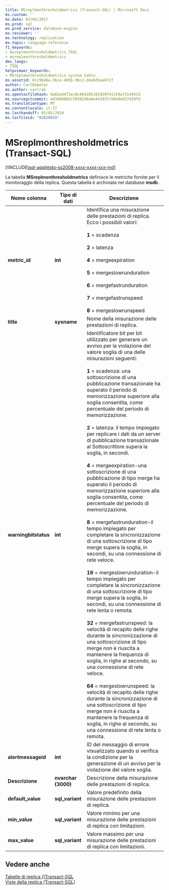 ```yaml
---
title: MSreplmonthresholdmetrics (Transact-SQL) | Microsoft Docs
ms.custom: ''
ms.date: 03/04/2017
ms.prod: sql
ms.prod_service: database-engine
ms.reviewer: ''
ms.technology: replication
ms.topic: language-reference
f1_keywords:
- msreplmonthresholdmetrics_TSQL
- msreplmonthresholdmetrics
dev_langs:
- TSQL
helpviewer_keywords:
- MSreplmonthresholdmetrics system table
ms.assetid: 0cc9b40a-36ce-485b-9bc2-d4abd5aa6727
author: CarlRabeler
ms.author: carlrab
ms.openlocfilehash: 0a82ed4f1ec8c884105101920f41329a7314941d
ms.sourcegitcommit: 4d3896882c5930248a6e441937c50e8e027d29fd
ms.translationtype: MT
ms.contentlocale: it-IT
ms.lasthandoff: 05/05/2020
ms.locfileid: "82829839"
---
```

# <a name="msreplmonthresholdmetrics-transact-sql"></a>MSreplmonthresholdmetrics (Transact-SQL)
[!INCLUDE[tsql-appliesto-ss2008-xxxx-xxxx-xxx-md](../../includes/tsql-appliesto-ss2008-xxxx-xxxx-xxx-md.md)]

  La tabella **MSreplmonthresholdmetrics** definisce le metriche fornite per il monitoraggio della replica. Questa tabella è archiviata nel database **msdb** .  
  
|Nome colonna|Tipo di dati|Descrizione|  
|-----------------|---------------|-----------------|  
|**metric_id**|**int**|Identifica una misurazione delle prestazioni di replica. Ecco i possibili valori:<br /><br /> **1** = scadenza<br /><br /> **2** = latenza<br /><br /> **4** = mergeexpiration<br /><br /> **5** = mergeslowrunduration<br /><br /> **6** = mergefastrunduration<br /><br /> **7** = mergefastrunspeed<br /><br /> **8** = mergeslowrunspeed|  
|**title**|**sysname**|Nome della misurazione delle prestazioni di replica.|  
|**warningbitstatus**|**int**|Identificatore bit per bit utilizzato per generare un avviso per la violazione del valore soglia di una delle misurazioni seguenti:<br /><br /> **1** = scadenza: una sottoscrizione di una pubblicazione transazionale ha superato il periodo di memorizzazione superiore alla soglia consentita, come percentuale del periodo di memorizzazione.<br /><br /> **2** = latenza: il tempo impiegato per replicare i dati da un server di pubblicazione transazionale al Sottoscrittore supera la soglia, in secondi.<br /><br /> **4** = mergeexpiration-una sottoscrizione di una pubblicazione di tipo merge ha superato il periodo di memorizzazione superiore alla soglia consentita, come percentuale del periodo di memorizzazione.<br /><br /> **8** = mergefastrunduration-il tempo impiegato per completare la sincronizzazione di una sottoscrizione di tipo merge supera la soglia, in secondi, su una connessione di rete veloce.<br /><br /> **16** = mergeslowrunduration-il tempo impiegato per completare la sincronizzazione di una sottoscrizione di tipo merge supera la soglia, in secondi, su una connessione di rete lenta o remota.<br /><br /> **32** = mergefastrunspeed: la velocità di recapito delle righe durante la sincronizzazione di una sottoscrizione di tipo merge non è riuscita a mantenere la frequenza di soglia, in righe al secondo, su una connessione di rete veloce.<br /><br /> **64** = mergeslowrunspeed: la velocità di recapito delle righe durante la sincronizzazione di una sottoscrizione di tipo merge non è riuscita a mantenere la frequenza di soglia, in righe al secondo, su una connessione di rete lenta o remota.|  
|**alertmessageid**|**int**|ID del messaggio di errore visualizzato quando si verifica la condizione per la generazione di un avviso per la violazione del valore soglia.|  
|**Descrizione**|**nvarchar (3000)**|Descrizione della misurazione delle prestazioni di replica.|  
|**default_value**|**sql_variant**|Valore predefinito della misurazione delle prestazioni di replica.|  
|**min_value**|**sql_variant**|Valore minimo per una misurazione delle prestazioni di replica con limitazioni.|  
|**max_value**|**sql_variant**|Valore massimo per una misurazione delle prestazioni di replica con limitazioni.|  
  
## <a name="see-also"></a>Vedere anche  
 [Tabelle di replica &#40;&#41;Transact-SQL](../../relational-databases/system-tables/replication-tables-transact-sql.md)   
 [Viste della replica &#40;Transact-SQL&#41;](../../relational-databases/system-views/replication-views-transact-sql.md)  
  
  
